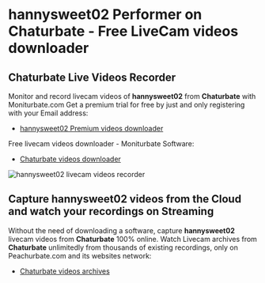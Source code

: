 # hannysweet02 Performer on Chaturbate - Free LiveCam videos downloader

## Chaturbate Live Videos Recorder

Monitor and record livecam videos of **hannysweet02** from **Chaturbate** with Moniturbate.com
Get a premium trial for free by just and only registering with your Email address:
* [hannysweet02 Premium videos downloader](https://moniturbate.com/request-demo-licence-key.html)

Free livecam videos downloader - Moniturbate Software:
* [Chaturbate videos downloader](https://moniturbate.com/moniturbate-download-software.html)

![hannysweet02 livecam videos recorder](https://peachurnet.com/templates/moniturbate-software.png)


## Capture hannysweet02 videos from the Cloud and watch your recordings on Streaming

Without the need of downloading a software, capture **hannysweet02** livecam videos from **Chaturbate** 100% online.
Watch Livecam archives from **Chaturbate** unlimitedly from thousands of existing recordings, only on Peachurbate.com and its websites network:
* [Chaturbate videos archives](https://peachurnet.com/)